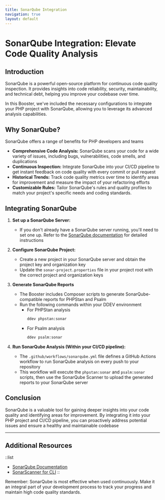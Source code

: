 ```yaml
---
title: SonarQube Integration
navigation: true
layout: default
---
```


# SonarQube Integration: Elevate Code Quality Analysis

## Introduction

SonarQube is a powerful open-source platform for continuous code quality inspection. It provides insights into code reliability, security, maintainability, and technical debt, helping you improve your codebase over time.

In this Booster, we've included the necessary configurations to integrate your PHP project with SonarQube, allowing you to leverage its advanced analysis capabilities.

## Why SonarQube?

SonarQube offers a range of benefits for PHP developers and teams

* **Comprehensive Code Analysis:** SonarQube scans your code for a wide variety of issues, including bugs, vulnerabilities, code smells, and duplications
* **Continuous Inspection:**  Integrate SonarQube into your CI/CD pipeline to get instant feedback on code quality with every commit or pull request
* **Historical Trends:** Track code quality metrics over time to identify areas for improvement and measure the impact of your refactoring efforts
* **Customizable Rules:** Tailor SonarQube's rules and quality profiles to match your project's specific needs and coding standards.

## Integrating SonarQube

1. **Set up a SonarQube Server:**
   * If you don't already have a SonarQube server running, you'll need to set one up. Refer to the [SonarQube documentation](https://docs.sonarqube.org/latest/) for detailed instructions

2. **Configure SonarQube Project:**
   * Create a new project in your SonarQube server and obtain the project key and organization key
   * Update the `sonar-project.properties` file in your project root with the correct project and organization keys

3. **Generate SonarQube Reports**
   * The Booster includes Composer scripts to generate SonarQube-compatible reports for PHPStan and Psalm
   * Run the following commands within your DDEV environment
     * For PHPStan analysis
       ```bash
       ddev phpstan:sonar
       ```
     * For Psalm analysis
       ```bash
       ddev psalm:sonar
       ```

4. **Run SonarQube Analysis (Within your CI/CD pipeline):**
   * The `.github/workflows/sonarqube.yml` file defines a GitHub Actions workflow to run SonarQube analysis on every push to your repository
   * This workflow will execute the `phpstan:sonar` and `psalm:sonar` scripts, then use the SonarQube Scanner to upload the generated reports to your SonarQube server

## Conclusion

SonarQube is a valuable tool for gaining deeper insights into your code quality and identifying areas for improvement. By integrating it into your PHP project and CI/CD pipeline, you can proactively address potential issues and ensure a healthy and maintainable codebase

---

## Additional Resources
::list
* [SonarQube Documentation](https://docs.sonarqube.org/latest/)
* [SonarScanner for CLI](https://docs.sonarqube.org/latest/analysis/scan/sonarscanner/)
::

Remember: SonarQube is most effective when used continuously. Make it an integral part of your development process to track your progress and maintain high code quality standards.
